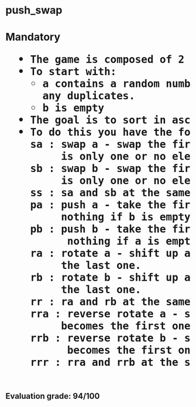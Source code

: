 # push_swap

<h1>Mandatory
  
  <pre>
  • The game is composed of 2 stacks named a and b.
  • To start with:
    ◦ a contains a random number of either positive or negative numbers without
      any duplicates.
    ◦ b is empty
  • The goal is to sort in ascending order numbers into stack a.
  • To do this you have the following operations at your disposal:
    sa : swap a - swap the first 2 elements at the top of stack a. Do nothing if there
         is only one or no elements).
    sb : swap b - swap the first 2 elements at the top of stack b. Do nothing if there
         is only one or no elements).
    ss : sa and sb at the same time.
    pa : push a - take the first element at the top of b and put it at the top of a. Do 
         nothing if b is empty.
    pb : push b - take the first element at the top of a and put it at the top of b. Do
          nothing if a is empty.
    ra : rotate a - shift up all elements of stack a by 1. The first element becomes
         the last one.
    rb : rotate b - shift up all elements of stack b by 1. The first element becomes
         the last one.
    rr : ra and rb at the same time.
    rra : reverse rotate a - shift down all elements of stack a by 1. The last element
         becomes the first one.
    rrb : reverse rotate b - shift down all elements of stack b by 1. The last element
          becomes the first one.
    rrr : rra and rrb at the same time.
  </pre>
  
  <h2>Evaluation grade: 94/100</h2>
